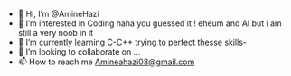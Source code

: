 - 👋 Hi, I’m @AmineHazi
- 👀 I’m interested in Coding haha you guessed it ! eheum and AI but i am still a very noob in it
- 🌱 I’m currently learning C-C++ trying to perfect thesse skills-
- 💞️ I’m looking to collaborate on ...
- 📫 How to reach me Amineahazi03@gmail.com

<!---
AmineHazi/AmineHazi is a ✨ special ✨ repository because its `README.md` (this file) appears on your GitHub profile.
You can click the Preview link to take a look at your changes.
--->
